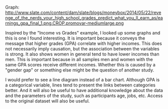 Graph: http://www.slate.com/content/dam/slate/blogs/moneybox/2014/05/22/revenge_of_the_nerds_your_high_school_grades_predict_what_you_ll_earn_as/earnings_gpa_final_1.png.CROP.promovar-mediumlarge.png

Inspired by the "Income vs Grades" example, I looked up some graphs and this is one I found interesting. It is important because it conveys the message that higher grades (GPA) correlate with higher incomes. This does not necessarily imply causation, but the association between the variables is strong. It also shows women in general tend to have lower incomes than men. This is important because in all samples men and women with the same GPA scores receive different incomes. Whether this is caused by a "gender gap" or something else might be the question of another study.

I would prefer to see a line diagram instead of a bar chart. Although GPA is a categorical variable, lines tend to present the links between categories better. And it will also be useful to have additional knowledge about the data and the parameters of the study, such as participants age, jobs, etc. Access to the original dataset will also be useful.